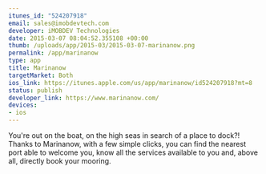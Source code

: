 ```yaml
--- 
itunes_id: "524207918"
email: sales@imobdevtech.com
developer: iMOBDEV Technologies
date: 2015-03-07 08:04:52.355108 +00:00
thumb: /uploads/app/2015-03/2015-03-07-marinanow.png
permalink: /app/marinanow
type: app
title: Marinanow
targetMarket: Both
ios_link: https://itunes.apple.com/us/app/marinanow/id524207918?mt=8
status: publish
developer_link: https://www.marinanow.com/
devices: 
- ios
---
```


You're out on the boat, on the high seas in search of a place to dock?! Thanks to Marinanow, with a few simple clicks, you can find the nearest port able to welcome you, know all the services available to you and, above all, directly book your mooring. 

